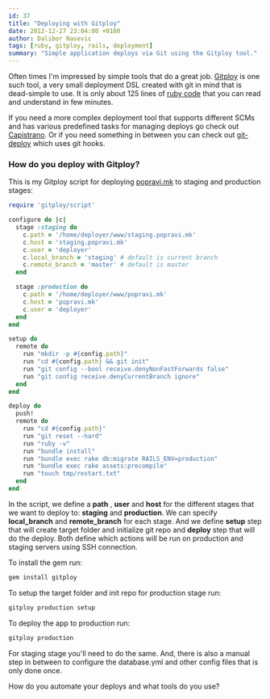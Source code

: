 ```yaml
---
id: 37
title: "Deploying with Gitploy"
date: 2012-12-27 23:04:00 +0100
author: Dalibor Nasevic
tags: [ruby, gitploy, rails, deployment]
summary: "Simple application deploys via Git using the Gitploy tool."
---
```


Often times I'm impressed by simple tools that do a great job. [Gitploy](https://github.com/brentd/gitploy "Dead-simple (no, really) deployment DSL created with git in mind.") is one such tool, a very small deployment DSL created with git in mind that is dead-simple to use. It is only about 125 lines of [ruby code](https://github.com/brentd/gitploy/blob/master/lib/gitploy.rb "Gitploy script code") that you can read and understand in few minutes.

If you need a more complex deployment tool that supports different SCMs and has various predefined tasks for managing deploys go check out [Capistrano](https://github.com/capistrano/capistrano "Remote multi-server automation tool"). Or if you need something in between you can check out [git-deploy](https://github.com/mislav/git-deploy "git deployment made easy") which uses git hooks.

### How do you deploy with Gitploy?

This is my Gitploy script for deploying [popravi.mk](http://popravi.mk/ "PopraviMK") to staging and production stages:

```ruby
require 'gitploy/script'

configure do |c|
  stage :staging do
    c.path = '/home/deployer/www/staging.popravi.mk'
    c.host = 'staging.popravi.mk'
    c.user = 'deployer'
    c.local_branch = 'staging' # default is current branch
    c.remote_branch = 'master' # default is master
  end

  stage :production do
    c.path = '/home/deployer/www/popravi.mk'
    c.host = 'popravi.mk'
    c.user = 'deployer'
  end
end

setup do
  remote do
    run "mkdir -p #{config.path}"
    run "cd #{config.path} && git init"
    run "git config --bool receive.denyNonFastForwards false"
    run "git config receive.denyCurrentBranch ignore"
  end
end

deploy do
  push!
  remote do
    run "cd #{config.path}"
    run "git reset --hard"
    run "ruby -v"
    run "bundle install"
    run "bundle exec rake db:migrate RAILS_ENV=production"
    run "bundle exec rake assets:precompile"
    run "touch tmp/restart.txt"
  end
end
```

In the script, we define a **path** , **user** and **host** for the different stages that we want to deploy to: **staging** and **production**. We can specify **local\_branch** and **remote\_branch** for each stage. And we define **setup** step that will create target folder and initialize git repo and **deploy** step that will do the deploy. Both define which actions will be run on production and staging servers using SSH connection.

To install the gem run:

```bash
gem install gitploy
```

To setup the target folder and init repo for production stage run:

```bash
gitploy production setup
```

To deploy the app to production run:

```bash
gitploy production
```

For staging stage you'll need to do the same. And, there is also a manual step in between to configure the database.yml and other config files that is only done once.

How do you automate your deploys and what tools do you use?
